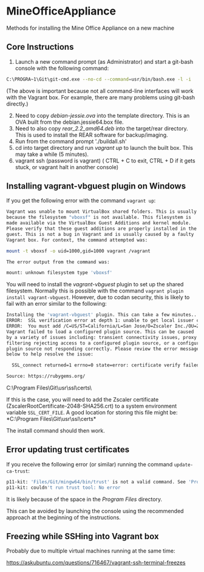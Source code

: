 # MineOfficeAppliance
Methods for installing the Mine Office Appliance on a new machine

## Core Instructions

1. Launch a new command prompt (as Administrator) and start a git-bash console with the following command:

```bash
C:\PROGRA~1\Git\git-cmd.exe --no-cd --command=usr/bin/bash.exe -l -i
```

(The above is important because not all command-line interfaces will work with the Vagrant box. For example, there are many problems using git-bash directly.)

2. Need to copy *debian-jessie.ova* into the template directory. This is an OVA built from the debian.jessie64.box file.
3. Need to also copy *rear_2.2_amd64.deb* into the target/rear directory. This is used to install the REAR software for backup/imaging.
4. Run from the command prompt './buildall.sh'
5. cd into target directory and run *vagrant up* to launch the built box. This may take a while (5 minutes).
6. vagrant ssh (password is vagrant) ( CTRL + C to exit, CTRL + D if it gets stuck, or vagrant halt in another console)

## Installing vagrant-vbguest plugin on Windows

If you get the following error with the command `vagrant up`:

```bash
Vagrant was unable to mount VirtualBox shared folders. This is usually
because the filesystem "vboxsf" is not available. This filesystem is
made available via the VirtualBox Guest Additions and kernel module.
Please verify that these guest additions are properly installed in the
guest. This is not a bug in Vagrant and is usually caused by a faulty
Vagrant box. For context, the command attempted was:

mount -t vboxsf -o uid=1000,gid=1000 vagrant /vagrant

The error output from the command was:

mount: unknown filesystem type 'vboxsf'
```

You will need to install the *vagrant-vbguest* plugin to set up the shared filesystem. 
Normally this is possible with the command `vagrant plugin install vagrant-vbguest`. 
However, due to codan security, this is likely to fail with an error similar to the following:

```bash
Installing the 'vagrant-vbguest' plugin. This can take a few minutes...
ERROR:  SSL verification error at depth 1: unable to get local issuer certificate (20)
ERROR:  You must add /C=US/ST=California/L=San Jose/O=Zscaler Inc./OU=Zscaler Inc./CN=Zscaler Root CA/emailAddress=support@zscaler.com to your local trusted store
Vagrant failed to load a configured plugin source. This can be caused
by a variety of issues including: transient connectivity issues, proxy
filtering rejecting access to a configured plugin source, or a configured
plugin source not responding correctly. Please review the error message
below to help resolve the issue:

  SSL_connect returned=1 errno=0 state=error: certificate verify failed (https://api.rubygems.org/specs.4.8.gz)

Source: https://rubygems.org/
```

C:\Program Files\Git\usr\ssl\certs\

If this is the case, you will need to add the Zscaler certificate (ZscalerRootCertificate-2048-SHA256.crt) to a system environment variable `SSL_CERT_FILE`.
A good location for storing this file might be: *C:\Program Files\Git\usr\ssl\certs\*

The install command should then work.

## Error updating trust certificates

If you receive the following error (or similar) running the command `update-ca-trust`:

```bash
p11-kit: 'Files/Git/mingw64/bin/trust' is not a valid command. See 'Program --help'
p11-kit: couldn't run trust tool: No error
```

It is likely because of the space in the *Program Files* directory.

This can be avoided by launching the console using the recommended approach at the beginning of the instructions.

## Freezing while SSHing into Vagrant box

Probably due to multiple virtual machines running at the same time:

https://askubuntu.com/questions/716467/vagrant-ssh-terminal-freezes

